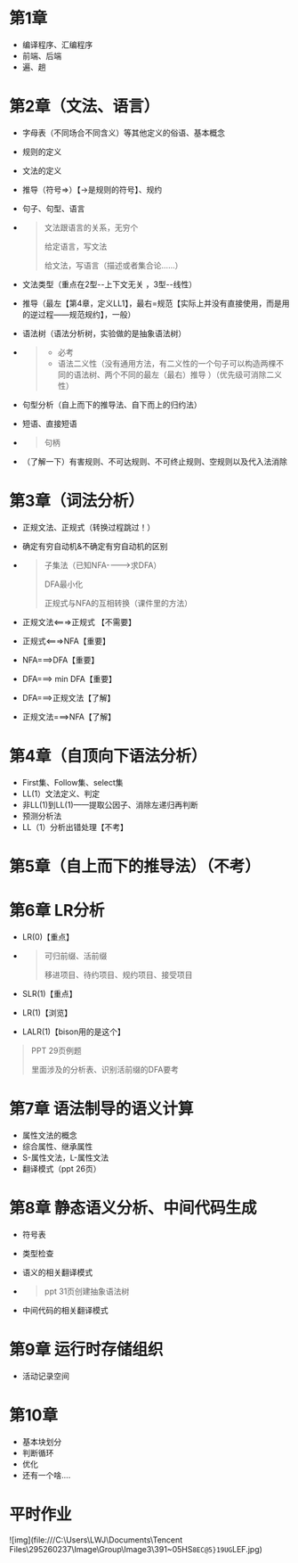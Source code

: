 # 第1章

* 编译程序、汇编程序
* 前端、后端
* 遍、趟

# 第2章（文法、语言）

* 字母表（不同场合不同含义）等其他定义的俗语、基本概念

* 规则的定义

* 文法的定义

* 推导（符号=>）【->是规则的符号】、规约

* 句子、句型、语言

* > 文法跟语言的关系，无穷个
  >
  > 给定语言，写文法
  >
  > 给文法，写语言（描述或者集合论……）

* 文法类型（重点在2型--上下文无关 ，3型--线性）

* 推导（最左【第4章，定义LL1】，最右=规范【实际上并没有直接使用，而是用的逆过程——规范规约】，一般）

* 语法树（语法分析树，实验做的是抽象语法树）

* > * 必考
  > * 语法二义性（没有通用方法，有二义性的一个句子可以构造两棵不同的语法树、两个不同的最左（最右）推导 ）（优先级可消除二义性）

* 句型分析（自上而下的推导法、自下而上的归约法）

* 短语、直接短语

* > 句柄

* （了解一下）有害规则、不可达规则、不可终止规则、空规则以及代入法消除

# 第3章（词法分析）

* 正规文法、正规式（转换过程跳过！）

* 确定有穷自动机&不确定有穷自动机的区别

* > 子集法（已知NFA---->求DFA）
  >
  > DFA最小化
  >
  > 正规式与NFA的互相转换（课件里的方法）

* 正规文法<===>正规式 【不需要】

* 正规式<===>NFA【重要】

* NFA===>DFA【重要】

* DFA===> min DFA【重要】

* DFA===>正规文法【了解】

* 正规文法===>NFA【了解】

# 第4章（自顶向下语法分析）

* First集、Follow集、select集
* LL(1）文法定义、判定
* 非LL(1)到LL(1)——提取公因子、消除左递归再判断
* 预测分析法
* LL（1）分析出错处理【不考】

# 第5章（自上而下的推导法）（不考）

# 第6章 LR分析

* LR(0)【重点】

* > 可归前缀、活前缀
  >
  > 移进项目、待约项目、规约项目、接受项目

* SLR(1)【重点】

* LR(1)【浏览】

* LALR(1)【bison用的是这个】

> PPT 29页例题
>
> 里面涉及的分析表、识别活前缀的DFA要考

# 第7章 语法制导的语义计算

* 属性文法的概念
* 综合属性、继承属性
* S-属性文法，L-属性文法
* 翻译模式（ppt 26页）

# 第8章 静态语义分析、中间代码生成

* 符号表

* 类型检查

* 语义的相关翻译模式

* > ppt 31页创建抽象语法树

* 中间代码的相关翻译模式

# 第9章 运行时存储组织

* 活动记录空间

# 第10章

* 基本块划分
* 判断循环
* 优化
* 还有一个啥....

# 平时作业

![img](file:///C:\Users\LWJ\Documents\Tencent Files\295260237\Image\Group\Image3\391~05HS`8EC@5}19UG`LEF.jpg)







